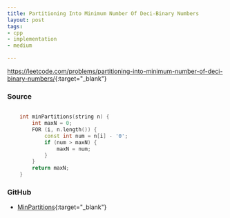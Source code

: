 ```yaml
---
title: Partitioning Into Minimum Number Of Deci-Binary Numbers
layout: post
tags:
- cpp
- implementation
- medium

---
```


<https://leetcode.com/problems/partitioning-into-minimum-number-of-deci-binary-numbers/>{:target="_blank"}

### Source

```cpp

    int minPartitions(string n) {
        int maxN = 0;
        FOR (i, n.length()) {
            const int num = n[i] - '0';
            if (num > maxN) {
                maxN = num;
            }
        }
        return maxN;
    }

```

### GitHub

- [MinPartitions](<https://github.com/coolwindjo/algoguru/tree/master/_posts/Done/MinPartitions>){:target="_blank"}
